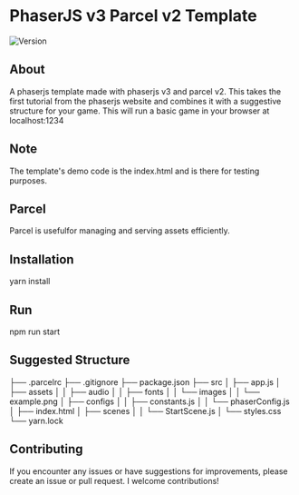 # PhaserJS v3 Parcel v2 Template

![Version](https://img.shields.io/badge/version-1.0.0-brightgreen)


## About
A phaserjs template made with phaserjs v3 and parcel v2. This takes the first tutorial from the phaserjs website and combines it with a suggestive structure for your game. This will run a basic game in your browser at localhost:1234

## Note
The template's demo code is the index.html and is there for testing purposes.  

## Parcel
Parcel is usefulfor managing and serving assets efficiently.  

## Installation
yarn install

## Run
npm run start

## Suggested Structure
├── .parcelrc
├── .gitignore
├── package.json
├── src
│   ├── app.js
│   ├── assets
│   │   ├── audio
│   │   ├── fonts
│   │   └── images
│   │       └── example.png
│   ├── configs
│   │   ├── constants.js
│   │   └── phaserConfig.js
│   ├── index.html
│   ├── scenes
│   │   └── StartScene.js
│   └── styles.css
└── yarn.lock

## Contributing
If you encounter any issues or have suggestions for improvements, please create an issue or pull request. I welcome contributions!
